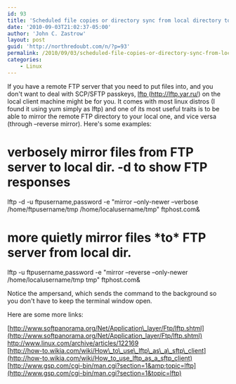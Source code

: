 ```yaml
---
id: 93
title: 'Scheduled file copies or directory sync from local directory to FTP server'
date: '2010-09-03T21:02:37-05:00'
author: 'John C. Zastrow'
layout: post
guid: 'http://northredoubt.com/n/?p=93'
permalink: /2010/09/03/scheduled-file-copies-or-directory-sync-from-local-directory-to-ftp-server/
categories:
    - Linux
---
```


If you have a remote FTP server that you need to put files into, and you don't want to deal with SCP/SFTP passkeys, [lftp ](http://lftp.yar.ru/)(http://lftp.yar.ru/) on the local client machine might be for you. It comes with most linux distros (I found it using yum simply as lftp) and one of its most useful traits is to be able to mirror the remote FTP directory to your local one, and vice versa (through –reverse mirror). Here's some examples:

# verbosely mirror files from FTP server to local dir. -d to show FTP responses  
lftp -d -u ftpusername,password -e "mirror –only-newer –verbose /home/ftpusername/tmp /home/localusername/tmp" ftphost.com&amp;

# more quietly mirror files \*to\* FTP server from local dir.  
lftp -u ftpusername,password -e "mirror –reverse –only-newer /home/localusername/tmp tmp" ftphost.com&amp;

Notice the ampersand, which sends the command to the background so you don't have to keep the terminal window open.

Here are some more links:

[http://www.softpanorama.org/Net/Application\_layer/Ftp/lftp.shtml](http://www.softpanorama.org/Net/Application_layer/Ftp/lftp.shtml)  
<http://www.linux.com/archive/articles/122169>  
[http://how-to.wikia.com/wiki/How\_to\_use\_lftp\_as\_a\_sftp\_client](http://how-to.wikia.com/wiki/How_to_use_lftp_as_a_sftp_client)  
[http://www.gsp.com/cgi-bin/man.cgi?section=1&amp;topic=lftp](http://www.gsp.com/cgi-bin/man.cgi?section=1&topic=lftp)